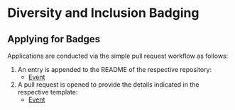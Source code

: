 # Diversity and Inclusion Badging

## Applying for Badges

Applications are conducted via the simple pull request workflow as follows:

1. An entry is appended to the README of the respective repository:
   - [Event](https://github.com/badging/event-diversity-and-inclusion/edit/master/README.md)
2. A pull request is opened to provide the details indicated in the respective template:
   - [Event](https://github.com/badging/event-diversity-and-inclusion/blob/master/.github/PULL_REQUEST_TEMPLATE.md)

